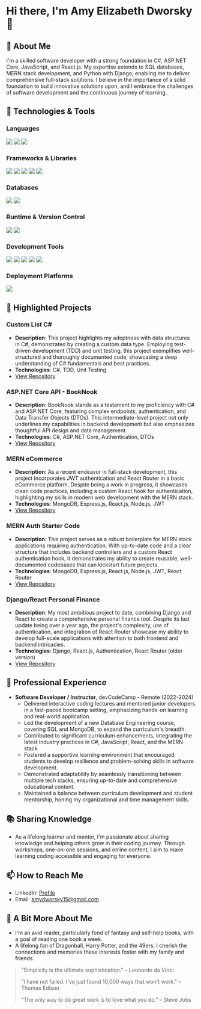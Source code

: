# Hi there, I'm Amy Elizabeth Dworsky 👋

## 🚀 About Me
I'm a skilled software developer with a strong foundation in C#, ASP.NET Core, JavaScript, and React.js. My expertise extends to SQL databases, MERN stack development, and Python with Django, enabling me to deliver comprehensive full-stack solutions. I believe in the importance of a solid foundation to build innovative solutions upon, and I embrace the challenges of software development and the continuous journey of learning.

## 🔧 Technologies & Tools

### Languages
![](https://img.shields.io/badge/Code-C%23-informational?style=flat&logo=c-sharp&logoColor=white&color=2bbc8a)
![](https://img.shields.io/badge/Code-JavaScript-informational?style=flat&logo=javascript&logoColor=white&color=2bbc8a)
![](https://img.shields.io/badge/Code-Python-informational?style=flat&logo=python&logoColor=white&color=2bbc8a)

### Frameworks & Libraries
![](https://img.shields.io/badge/Framework-ASP.NET_Core-informational?style=flat&logo=.net&logoColor=white&color=2bbc8a)
![](https://img.shields.io/badge/Framework-ASP.NET_MVC-informational?style=flat&logo=.net&logoColor=white&color=2bbc8a)
![](https://img.shields.io/badge/Library-React.js-informational?style=flat&logo=react&logoColor=white&color=2bbc8a)
![](https://img.shields.io/badge/Framework-Django-informational?style=flat&logo=django&logoColor=white&color=2bbc8a)
![](https://img.shields.io/badge/Backend-Express.js-informational?style=flat&logo=express&logoColor=white&color=2bbc8a)

### Databases
![](https://img.shields.io/badge/Database-SQL-informational?style=flat&logo=mysql&logoColor=white&color=2bbc8a)
![](https://img.shields.io/badge/Database-MongoDB-informational?style=flat&logo=mongodb&logoColor=white&color=2bbc8a)

### Runtime & Version Control
![](https://img.shields.io/badge/Runtime-Node.js-informational?style=flat&logo=node.js&logoColor=white&color=2bbc8a)
![](https://img.shields.io/badge/Tools-Git-informational?style=flat&logo=git&logoColor=white&color=2bbc8a)

### Development Tools
![](https://img.shields.io/badge/Editor-VS_Code-informational?style=flat&logo=visual-studio-code&logoColor=white&color=2bbc8a)
![](https://img.shields.io/badge/IDE-Visual_Studio_Community-informational?style=flat&logo=visual-studio&logoColor=white&color=2bbc8a)
![](https://img.shields.io/badge/Database_Tool-MongoDB_Compass-informational?style=flat&logo=mongodb&logoColor=white&color=2bbc8a)
![](https://img.shields.io/badge/Database-MySQL-informational?style=flat&logo=mysql&logoColor=white&color=2bbc8a)
![](https://img.shields.io/badge/API_Tool-Postman-informational?style=flat&logo=postman&logoColor=white&color=2bbc8a)

### Deployment Platforms
![](https://img.shields.io/badge/Deployment-Netlify-informational?style=flat&logo=netlify&logoColor=white&color=2bbc8a)

## 🌟 Highlighted Projects

### Custom List C#
- **Description**: This project highlights my adeptness with data structures in C#, demonstrated by creating a custom data type. Employing test-driven development (TDD) and unit testing, this project exemplifies well-structured and thoroughly documented code, showcasing a deep understanding of C# fundamentals and best practices.
- **Technologies**: C#, TDD, Unit Testing
- [View Repository](https://github.com/LizzieDworsky/CustomListCSharp)

### ASP.NET Core API - BookNook
- **Description**: BookNook stands as a testament to my proficiency with C# and ASP.NET Core, featuring complex endpoints, authentication, and Data Transfer Objects (DTOs). This intermediate-level project not only underlines my capabilities in backend development but also emphasizes thoughtful API design and data management.
- **Technologies**: C#, ASP.NET Core, Authentication, DTOs
- [View Repository](https://github.com/LizzieDworsky/BookNook)

### MERN eCommerce
- **Description**: As a recent endeavor in full-stack development, this project incorporates JWT authentication and React Router in a basic eCommerce platform. Despite being a work in progress, it showcases clean code practices, including a custom React hook for authentication, highlighting my skills in modern web development with the MERN stack.
- **Technologies**: MongoDB, Express.js, React.js, Node.js, JWT
- [View Repository](https://github.com/LizzieDworsky/MERN_eCommerce)

### MERN Auth Starter Code
- **Description**: This project serves as a robust boilerplate for MERN stack applications requiring authentication. With up-to-date code and a clear structure that includes backend controllers and a custom React authentication hook, it demonstrates my ability to create reusable, well-documented codebases that can kickstart future projects.
- **Technologies**: MongoDB, Express.js, React.js, Node.js, JWT, React Router
- [View Repository](https://github.com/LizzieDworsky/MERN_Auth_Starter)

### Django/React Personal Finance
- **Description**: My most ambitious project to date, combining Django and React to create a comprehensive personal finance tool. Despite its last update being over a year ago, the project's complexity, use of authentication, and integration of React Router showcase my ability to develop full-scale applications with attention to both frontend and backend intricacies.
- **Technologies**: Django, React.js, Authentication, React Router (older version)
- [View Repository](https://github.com/LizzieDworsky/PersonalFinanceProject)

## 💼 Professional Experience
- **Software Developer / Instructor**, devCodeCamp - Remote (2022-2024)
  - Delivered interactive coding lectures and mentored junior developers in a fast-paced bootcamp setting, emphasizing hands-on learning and real-world application.
  - Led the development of a new Database Engineering course, covering SQL and MongoDB, to expand the curriculum's breadth.
  - Contributed to significant curriculum enhancements, integrating the latest industry practices in C#, JavaScript, React, and the MERN stack.
  - Fostered a supportive learning environment that encouraged students to develop resilience and problem-solving skills in software development.
  - Demonstrated adaptability by seamlessly transitioning between multiple tech stacks, ensuring up-to-date and comprehensive educational content.
  - Maintained a balance between curriculum development and student mentorship, honing my organizational and time management skills.

## 📚 Sharing Knowledge
- As a lifelong learner and mentor, I'm passionate about sharing knowledge and helping others grow in their coding journey. Through workshops, one-on-one sessions, and online content, I aim to make learning coding accessible and engaging for everyone.

## 📫 How to Reach Me
- LinkedIn: [Profile](https://www.linkedin.com/in/amy-elizabeth-dworsky/)
- Email: amydworsky15@gmail.com

## 📖 A Bit More About Me
- I'm an avid reader, particularly fond of fantasy and self-help books, with a goal of reading one book a week.
- A lifelong fan of Dragonball, Harry Potter, and the 49ers, I cherish the connections and memories these interests foster with my family and friends.

> "Simplicity is the ultimate sophistication." – Leonardo da Vinci
>
> "I have not failed. I've just found 10,000 ways that won't work." – Thomas Edison
>
> "The only way to do great work is to love what you do." – Steve Jobs

<!--
**LizzieDworsky/LizzieDworsky** is a ✨ _special_ ✨ repository because its `README.md` (this file) appears on your GitHub profile.

Here are some ideas to get you started:

- 🔭 I’m currently working on ...
- 🌱 I’m currently learning ...
- 👯 I’m looking to collaborate on ...
- 🤔 I’m looking for help with ...
- 💬 Ask me about ...
- 📫 How to reach me: ...
- 😄 Pronouns: ...
- ⚡ Fun fact: ...
-->
